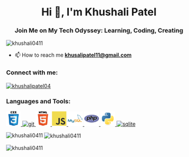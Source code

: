 <h1 align="center">Hi 👋, I'm Khushali Patel</h1>
<h3 align="center">Join Me on My Tech Odyssey: Learning, Coding, Creating</h3>

<p align="left"> <img src="https://komarev.com/ghpvc/?username=khushali0411&label=Profile%20views&color=0e75b6&style=flat" alt="khushali0411" /> </p>

- 📫 How to reach me **khusalipatel11@gmail.com**

<h3 align="left">Connect with me:</h3>
<p align="left">
<a href="https://linkedin.com/in/khushalipatel04" target="blank"><img align="center" src="https://raw.githubusercontent.com/rahuldkjain/github-profile-readme-generator/master/src/images/icons/Social/linked-in-alt.svg" alt="khushalipatel04" height="30" width="40" /></a>
</p>

<h3 align="left">Languages and Tools:</h3>
<p align="left"> <a href="https://www.w3schools.com/css/" target="_blank" rel="noreferrer"> <img src="https://raw.githubusercontent.com/devicons/devicon/master/icons/css3/css3-original-wordmark.svg" alt="css3" width="40" height="40"/> </a> <a href="https://git-scm.com/" target="_blank" rel="noreferrer"> <img src="https://www.vectorlogo.zone/logos/git-scm/git-scm-icon.svg" alt="git" width="40" height="40"/> </a> <a href="https://www.w3.org/html/" target="_blank" rel="noreferrer"> <img src="https://raw.githubusercontent.com/devicons/devicon/master/icons/html5/html5-original-wordmark.svg" alt="html5" width="40" height="40"/> </a> <a href="https://developer.mozilla.org/en-US/docs/Web/JavaScript" target="_blank" rel="noreferrer"> <img src="https://raw.githubusercontent.com/devicons/devicon/master/icons/javascript/javascript-original.svg" alt="javascript" width="40" height="40"/> </a> <a href="https://www.mysql.com/" target="_blank" rel="noreferrer"> <img src="https://raw.githubusercontent.com/devicons/devicon/master/icons/mysql/mysql-original-wordmark.svg" alt="mysql" width="40" height="40"/> </a> <a href="https://www.php.net" target="_blank" rel="noreferrer"> <img src="https://raw.githubusercontent.com/devicons/devicon/master/icons/php/php-original.svg" alt="php" width="40" height="40"/> </a> <a href="https://www.python.org" target="_blank" rel="noreferrer"> <img src="https://raw.githubusercontent.com/devicons/devicon/master/icons/python/python-original.svg" alt="python" width="40" height="40"/> </a> <a href="https://www.sqlite.org/" target="_blank" rel="noreferrer"> <img src="https://www.vectorlogo.zone/logos/sqlite/sqlite-icon.svg" alt="sqlite" width="40" height="40"/> </a> </p>

<p><img align="left" src="https://github-readme-stats.vercel.app/api/top-langs?username=khushali0411&show_icons=true&locale=en&layout=compact" alt="khushali0411" /></p>

<p>&nbsp;<img align="center" src="https://github-readme-stats.vercel.app/api?username=khushali0411&show_icons=true&locale=en" alt="khushali0411" /></p>

<p><img align="center" src="https://github-readme-streak-stats.herokuapp.com/?user=khushali0411&" alt="khushali0411" /></p>
